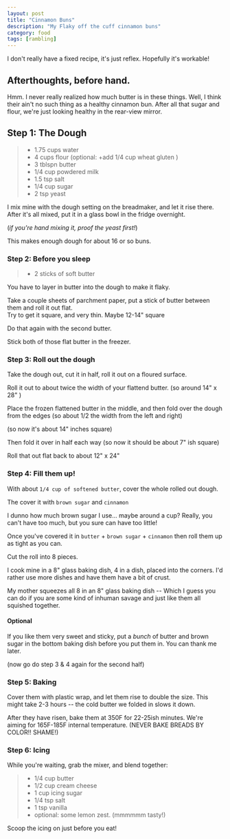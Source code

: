 ```yaml
---
layout: post
title: "Cinnamon Buns"
description: "My Flaky off the cuff cinnamon buns"
category: food
tags: [rambling]
---
```


I don't really have a fixed recipe, it's just reflex.
Hopefully it's workable!

## Afterthoughts, before hand.

Hmm. I never really realized how much butter is in these things. 
Well, I think their ain't no such thing as a healthy cinnamon bun.
After all that sugar and flour, we're just looking healthy in the 
rear-view mirror.

## Step 1: The Dough

> - 1.75 cups water
> - 4 cups flour (optional: +add 1/4 cup wheat gluten )
> - 3 tblspn butter
> - 1/4 cup powdered milk 
> - 1.5 tsp salt
> - 1/4 cup sugar
> - 2 tsp yeast 

I mix mine with the dough setting on the breadmaker, 
and let it rise there. After it's all mixed, put it in 
a glass bowl in the fridge overnight.

(_if you're hand mixing it, proof the yeast first!_)

This makes enough dough for about 16 or so buns. 

### Step 2: Before you sleep

> - 2 sticks of soft butter

You have to layer in butter into the dough to make it flaky.

Take a couple sheets of parchment paper, put a stick 
of butter between them and roll it out flat.  
Try to get it square, and very thin.
Maybe 12-14" square

Do that again with the second butter.

Stick both of those flat butter in the freezer.

### Step 3: Roll out the dough

Take the dough out, cut it in half, roll it out on a floured surface.

Roll it out to about twice the width of your flattend butter. 
(so around 14" x 28" )

Place the frozen flattened butter in the middle, and then fold over
the dough from the edges (so about 1/2 the width from the left and right)

(so now it's about 14" inches square)

Then fold it over in half each way 
(so now it should be about 7" ish square)

Roll that out flat back to about 12" x 24" 

### Step 4: Fill them up!

With about `1/4 cup of softened butter`, cover the 
whole rolled out dough.

The cover it with `brown sugar` and `cinnamon` 

I dunno how much brown sugar I use... maybe around a cup?
Really, you can't have too much, but you sure can have too little!

Once you've covered it in `butter` + `brown sugar` + `cinnamon` then
roll them up as tight as you can. 

Cut the roll into 8 pieces. 

I cook mine in a 8" glass baking dish, 4 in a dish, placed into the corners.
I'd rather use more dishes and have them have a bit of crust.

My mother squeezes all 8 in an 8" glass baking dish -- Which I guess you can do if  you 
are some kind of inhuman savage and just like them all squished together.

#### Optional
If you like them very sweet and sticky, put a *bunch* of butter and brown sugar in
the bottom baking dish before you put them in. You can thank me later.

(now go do step 3 & 4 again for the second half)

### Step 5: Baking

Cover them with plastic wrap, and let them rise to double the size. 
This might take 2-3 hours -- the cold butter we folded in slows it down.

After they have risen, bake them at 350F for 22-25ish minutes. We're aiming 
for 165F-185F internal temperature. (NEVER BAKE BREADS BY COLOR!! SHAME!)

### Step 6: Icing

While you're waiting, grab the mixer, and blend together:
> - 1/4 cup butter
> - 1/2 cup cream cheese
> - 1 cup icing sugar
> - 1/4 tsp salt
> - 1 tsp vanilla 
> - optional: some lemon zest. (mmmmmm tasty!)

Scoop the icing on just before you eat!

